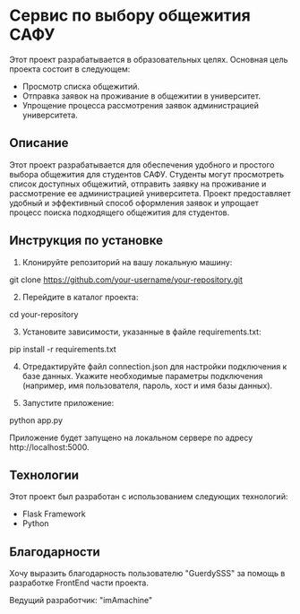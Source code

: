 # Сервис по выбору общежития САФУ

Этот проект разрабатывается в образовательных целях. Основная цель проекта состоит в следующем:

- Просмотр списка общежитий.
- Отправка заявок на проживание в общежитии в университет.
- Упрощение процесса рассмотрения заявок администрацией университета.

## Описание

Этот проект разрабатывается для обеспечения удобного и простого выбора общежития для студентов САФУ. Студенты могут просмотреть список доступных общежитий, отправить заявку на проживание и рассмотрение ее администрацией университета. Проект предоставляет удобный и эффективный способ оформления заявок и упрощает процесс поиска подходящего общежития для студентов.

## Инструкция по установке

1. Клонируйте репозиторий на вашу локальную машину:

git clone https://github.com/your-username/your-repository.git


2. Перейдите в каталог проекта:

cd your-repository


3. Установите зависимости, указанные в файле requirements.txt:

pip install -r requirements.txt

4. Отредактируйте файл connection.json для настройки подключения к базе данных. Укажите необходимые параметры подключения (например, имя пользователя, пароль, хост и имя базы данных).

5. Запустите приложение:

python app.py

Приложение будет запущено на локальном сервере по адресу http://localhost:5000.

## Технологии

Этот проект был разработан с использованием следующих технологий:

- Flask Framework
- Python

## Благодарности

Хочу выразить благодарность пользователю "GuerdySSS" за помощь в разработке FrontEnd части проекта.

Ведущий разработчик: "imAmachine"
